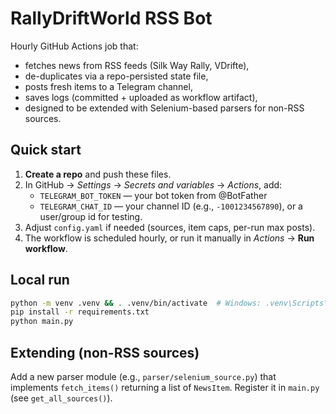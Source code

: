 # RallyDriftWorld RSS Bot

Hourly GitHub Actions job that:
- fetches news from RSS feeds (Silk Way Rally, VDrifte),
- de-duplicates via a repo-persisted state file,
- posts fresh items to a Telegram channel,
- saves logs (committed + uploaded as workflow artifact),
- designed to be extended with Selenium-based parsers for non-RSS sources.

## Quick start

1. **Create a repo** and push these files.
2. In GitHub → *Settings* → *Secrets and variables* → *Actions*, add:
   - `TELEGRAM_BOT_TOKEN` — your bot token from @BotFather
   - `TELEGRAM_CHAT_ID` — your channel ID (e.g., `-1001234567890`), or a user/group id for testing.
3. Adjust `config.yaml` if needed (sources, item caps, per-run max posts).
4. The workflow is scheduled hourly, or run it manually in *Actions* → **Run workflow**.

## Local run

```bash
python -m venv .venv && . .venv/bin/activate  # Windows: .venv\Scripts\activate
pip install -r requirements.txt
python main.py
```

## Extending (non-RSS sources)

Add a new parser module (e.g., `parser/selenium_source.py`) that implements `fetch_items()` returning a list of `NewsItem`. Register it in `main.py` (see `get_all_sources()`).
